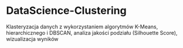 # DataScience-Clustering

Klasteryzacja danych z wykorzystaniem algorytmów K-Means, hierarchicznego i DBSCAN, analiza jakości podziału (Silhouette Score), wizualizacja wyników
